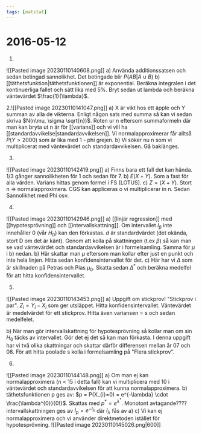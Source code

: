 ```yaml
---
tags: [matstat]
---
```

# 2016-05-12

1.
![[Pasted image 20230110140608.png]]
a) Använda additionssatsen och sedan betingad sannolikhet.  Det betingade blir  $P(AB | A \cup B)$ 
b) [[täthetsfunktion|täthetsfunktionen]] är exponential. Beräkna integralen i det kontinuerliga fallet och sätt lika med 5%. Bryt sedan ut lambda och beräkna väntevärdet $\frac{1}{\lambda}$.

2.![[Pasted image 20230110141047.png]]
a) X är vikt hos ett äpple och Y summan av alla de vikterna. Enligt någon sats med summa så kan vi sedan skriva $N(n\mu, \sigma \sqrt{n})$. Roten ur n eftersom summaformeln där man kan bryta ut n är för [[varians]] och vi vill ha [[standardavvikelse|standardavvikelsen]]. Vi normalapproximerar får alltså $P(Y > 2000)$ som är lika med 1 - phi grejen.
b) Vi söker nu n som vi multiplicerat med väntevärdet och standardavvikelsen. Gå baklänges. 

3.
![[Pasted image 20230110142419.png]]
a) Finns bara ett fall det kan hända. 1/3 gånger sannolikheten för 1 och sedan för 7.
b) $E(X+Y)$. Som a fast för alla värden. Varians hittas genom formel i FS (LOTUS).
c) $Z=(X+Y)$. Stort n $\Rightarrow$ normalapproximera. CGS kan appliceras o vi multiplicerar in n. Sedan Sannolikhet med Phi osv.

4.
![[Pasted image 20230110142946.png]]
a) [[linjär regression]] med [[hypotesprövning]] och [[intervallskattning]]. Om intervallet $I_\beta$ inte innehåller 0 (vår $H_{0}$) kan den förkastas. $d$ är standardvärdet (det okända, stort D om det är känt). Genom att kolla på skattningen (t.ex $\beta$) så kan man se vad väntevärdet och standardavvikelsen är i formelsamling. Samma för $\mu$ i b) nedan.
b) Här skattar man $\mu$ eftersom man kollar efter just en punkt och inte hela linjen. Hitta sedan konfidensintervallet för det. 
c) Här har vi $\Delta$ som är skillnaden på Petras och Pias $\mu_{0}$. Skatta sedan $\Delta^{*}$ och beräkna medelfel för att hitta konfidensintervallet.

5.
![[Pasted image 20230110143453.png]]
a) Uppgift om stickprov! "Stickprov i par". $Z_{i}= Y_{i}-X_{i}$ som ger utsläppet.
Hitta konfidensintervallet. Väntevärdet är medelvärdet för ett stickprov. Hitta även variansen = s och sedan medelfelet.

b) När man gör intervallskattning för hypotesprövning så kollar man om sin $H_{0}$ täcks av intervallet. Gör det ej det så kan man förkasta. I denna uppgift har vi två olika skattningar och skattar därför differensen mellan år 07 och 08. För att hitta poolade s kolla i formelsamling på "Flera stickprov".

6.
![[Pasted image 20230110144148.png]]
a) Om man ej kan normalapproximera (n < 15 i detta fall) kan vi multiplicera med 10 i väntevärdet och standardavvikelsen för att kunna normalapproximera.
b) täthetsfunktionen p ges av: $p = P(X_{i}=0) = e^{-\lambda} \cdot \frac{\lambda^{0}}{0!}$. Skattas med $p^{*}= e^{\lambda^{*}}$. Monotont avtagande???? intervallskattningen ges av $I_{p}= e^{-I_{\lambda}}$ där $I_\lambda$ fås av a) 
c) Vi kan ej normalapproximera och vi använder direktmetoden istället för hypotesprövning. ![[Pasted image 20230110145026.png|600]]
